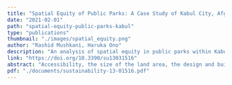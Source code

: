 ```yaml
---
title: "Spatial Equity of Public Parks: A Case Study of Kabul City, Afghanistan"
date: "2021-02-01"
path: "spatial-equity-public-parks-kabul"
type: "publications"
thumbnail: "./images/spatial_equity.png"
author: "Rashid Mushkani, Haruka Ono"
description: "An analysis of spatial equity in public parks within Kabul City, focusing on accessibility, land coverage, and amenity distribution."
link: "https://doi.org/10.3390/su13031516"
abstract: "Accessibility, the size of the land area, the design and build quality, and the number of parks and their correlation with population density are key elements in fostering ecological spatial equity within cities. This study analyzed different spatial equity attributes of existing parks in Kabul City using onsite observations, measurement analyses, and mapping and buffering of satellite imagery using computer-aided design methods. The results revealed that, presently, 309 ha of urban land is covered by parks, which accounts for 0.78% of the total land area of 394.78 km². On average, a quarter of city residents can access a park with basic amenities within 300 to 600 m of their residence, and parks currently provide a land coverage distribution per resident of 0.69 m². However, the majority of parks lack certain amenities like playground and sports facilities desired by different user groups. This article also explored the inequitable distribution of parks at the city scale, underlining the scarcity or concentration of parks in certain areas and stressing the importance of allocating additional land for park provision."
pdf: "./documents/sustainability-13-01516.pdf"
---
```

